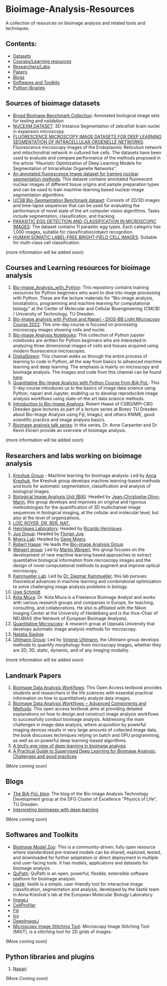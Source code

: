 # Bioimage-Analysis-Resources
A collection of resources on bioimage analysis and related tools and techniques.

## Contents:
- [Datasets](#sources-of-bioimage-datasets)
- [Courses/Learning resources](#courses-and-learning-resources-for-bioimage-analysis)
- [Researchers/Labs](#researchers-and-labs-working-on-bioimage-analysis)
- [Papers](#landmark-papers)
- [Blogs](#blogs)
- [Softwares and Toolkits](#softwares-and-toolkits)
- [Python libraries](#python-libraries-and-plugins)

## Sources of bioimage datasets

- [Broad Bioimage Benchmark Collection](https://bbbc.broadinstitute.org/image_sets): Annotated biological image sets for testing and validation
- [NUCEXM DATASET](https://ieee-dataport.org/documents/nucexm-dataset-nuclei-segmentation-expansion-microscopy): 3D Instance Segmentation of zebrafish brain nuclei in expansion microscopy
- [FLUORESCENCE MICROSCOPY IMAGE DATASETS FOR DEEP LEARNING SEGMENTATION OF INTRACELLULAR ORGENELLE NETWORKS](https://ieee-dataport.org/documents/fluorescence-microscopy-image-datasets-deep-learning-segmentation-intracellular-orgenelle): Fluorescence microscopy images of the Endoplasmic Reticulum network and mitochondrial network in cultured live cells. The datasets have been used to evaluate and compare performance of the methods proposed in the article “Heuristic Optimization of Deep Learning Models for Segmentation of Intracellular Organelle Networks”.
- [An annotated fluorescence image dataset for training nuclear segmentation methods](https://www.ebi.ac.uk/biostudies/studies/S-BSST265): This dataset contains annotated fluorescent nuclear images of different tissue origins and sample preparation types and can be used to train machine-learning based nuclear image segmentation algorithms.
- [UCSB Bio-Segmentation Benchmark dataset](https://bioimage.ucsb.edu/research/bio-segmentation): Consists of 2D/3D images and time-lapse sequences that can be used for evaluating the performance of novel state of the art computer vision algorithms. Tasks include segmentation, classification, and tracking.
- [PARASITIC EGG DETECTION AND CLASSIFICATION IN MICROSCOPIC IMAGES](https://ieee-dataport.org/competitions/parasitic-egg-detection-and-classification-microscopic-images): The dataset contains 11 parasitic egg types. Each category has 1,000 images, suitable for classification/object recognition.
- [HUMAN SOMATIC LABEL-FREE BRIGHT-FIELD CELL IMAGES](https://ieee-dataport.org/documents/human-somatic-label-free-bright-field-cell-images): Suitable for multi-class cell classification.

(more information will be added soon)

## Courses and Learning resources for bioimage analysis

1. [Bio-image_Analysis_with_Python](https://github.com/BiAPoL/Bio-image_Analysis_with_Python): This repository contains training resources for Python beginners who want to dive into image processing with Python. These are the lecture materials for "Bio-image analysis, biostatistics, programming and machine learning for computational biology" at the Center of Molecular and Cellular Bioengineering (CMCB) / University of Technology, TU Dresden.
2. [Bio-Image analysis with Python and Napari - DIGS-BB Light Microscopy Course 2022](https://biapol.github.io/DIGS-BB_LM_Course_Bio-Image_Analysis_2022/intro.html): This one-day course is focused on processing microscopy images showing cells and nuclei.
3. [Bio-image Analysis Notebooks](https://haesleinhuepf.github.io/BioImageAnalysisNotebooks/intro.html): This collection of Python jupyter notebooks are written for Python beginners who are interested in analyzing three dimensional images of cells and tissues acquired using modern fluorescence microscopes.
4. [DigitalSreeni](https://www.youtube.com/digitalsreeni): This channel walks us through the entire process of learning to code in Python; all the way from basics to advanced machine learning and deep learning. The emphasis is mainly on microscopy and bioimage analysis. The images and code from this channel can be found [here](https://github.com/bnsreenu/python_for_microscopists).
5. [Quantitative Bio-Image Analysis with Python Course from BiA-PoL](https://github.com/BiAPoL/Quantitative_Bio_Image_Analysis_with_Python_2022): This 5-day course introduces us to the basics of image data science using Python, napari and Jupyter, enabling us to develop reproducible image analysis workflows using state-of-the art data science methods.
6. [Introduction to Bio-Image Analysis](https://www.denbi.de/online-training-media-library/919-introduction-to-bioimaging): Robert Haase of CSBD/MPI-CBG Dresden gave lectures as part of a lecture series at Biotec TU Dresden about Bio-Image Analysis using Fiji, ImageJ, and others KNIME, good scientific practice and image analysis basics.
7. [Bioimage analysis talk series](https://www.ibiology.org/techniques/bioimage-analysis/): In this series, Dr. Anne Carpenter and Dr. Kevin Eliceiri provide an overview of bioimage analysis.

(more information will be added soon)

## Researchers and labs working on bioimage analysis

1. [Kreshuk Group](https://www.embl.org/groups/kreshuk/) - Machine learning for bioimage analysis: Led by [Anna Kreshuk](https://www.embl.org/people/person/f6c69f1e5895edd0a5b4577c1c21312c37abad3b950b90f2edba134b1bf45e06/), the Kreshuk group develops machine learning-based methods and tools for automatic segmentation, classification and analysis of biological images.
2. [Biological Image Analysis Unit (BIA)](https://research.pasteur.fr/en/team/bioimage-analysis/): Headed by [Jean-Christophe Olivo-Marin](https://research.pasteur.fr/en/member/jean-christophe-olivo-marin/), this group develops and improves on original and rigorous methodologies for the quantification of 3D multichannel image sequences in biological imaging, at the cellular and molecular level, but also at the level of organizations.
3. [LOÏC ROYER, DR. RER. NAT.](https://www.czbiohub.org/people/cz-biohub-staff/loic-royer-dr-rer-nat/)
4. [Henriques Laboratory](https://henriqueslab.github.io/): Headed by [Ricardo Henriques](https://henriqueslab.github.io/team/2013-09-01-RH/).
5. [Jug Group](https://humantechnopole.it/en/research-groups/jug-group/): Headed by [Florian Jug](https://humantechnopole.it/en/people/florian-jug/).
6. [Myers Lab](http://myerslab.mpi-cbg.de/): Headed by [Gene Myers](https://myerslab.mpi-cbg.de/people/gene/).
7. [Robert Haase](https://haesleinhuepf.github.io/): He leads the [Bio-image Analysis Group](https://physics-of-life.tu-dresden.de/en/research/core-groups/bio-image-analysis)
8. [Weigert group](https://www.epfl.ch/labs/weigert-lab/): Led by [Martin Weigert](https://scholar.google.de/citations?user=ZltxyqoAAAAJ&hl=de), this group focuses on the development of new machine learning based approaches to extract quantitative biological information from microscopy images and the design of novel computational methods to augment and improve optical microscopy.
9. [Kainmueller Lab](https://www.mdc-berlin.de/kainmueller): Led by [Dr. Dagmar Kainmueller](https://www.mdc-berlin.de/person/dr-dagmar-kainmuller), this lab pursues theoretical advances in machine learning and combinatorial optimization to solve challenging image analysis problems in biology.
10. [Uwe Schmidt](http://research.uweschmidt.org/)
11. [Kota Miura](https://www.researchgate.net/profile/Kota-Miura-3): Dr. Kota Miura is a Freelance Bioimage Analyst and works with various research groups and companies in Europe, for teaching, consulting, and collaborations. He also is affiliated with the Nikon Imaging Center at the University of Heidelberg and is the Vice-Chair of NEUBIAS (the Network of European Bioimage Analysts).
12. [Quantitative Microscopy](https://www.it.uu.se/about_us/divisions/vi3/research/quantitativemicroscopy): A research group at Uppsala University that develops automatic image analysis methods for microscopy.
13. [Nataša Sladoje](https://www.cb.uu.se/~natasa/?n=Main.Main)
14. [Uhlmann Group](https://www.ebi.ac.uk/research/uhlmann/): Led by [Virginie Uhlmann](https://www.ebi.ac.uk/people/person/virginie-uhlmann/), the Uhlmann group develops methods to quantify morphology from microscopy images, whether they are 2D, 3D, static, dynamic, and of any imaging modality.

(more information will be added soon)

## Landmark Papers

1. [Bioimage Data Analysis Workflows](https://link.springer.com/book/10.1007/978-3-030-22386-1): This Open Access textbook provides students and researchers in the life sciences with essential practical information on how to quantitatively analyze data images.
2. [Bioimage Data Analysis Workflows ‒ Advanced Components and Methods](https://link.springer.com/book/10.1007/978-3-030-76394-7): This open access textbook aims at providing detailed explanations on how to design and construct image analysis workflows to successfully conduct bioimage analysis. Addressing the main challenges in image data analysis, where acquisition by powerful imaging devices results in very large amounts of collected image data, the book discusses techniques relying on batch and GPU programming, as well as on powerful deep learning-based algorithms. 
3. [A bird’s-eye view of deep learning in bioimage analysis](https://www.sciencedirect.com/science/article/pii/S2001037020303561)
4. [A Practical Guide to Supervised Deep Learning for Bioimage Analysis: Challenges and good practices](https://ieeexplore.ieee.org/document/9721183)

(More coming soon)

## Blogs

- [The BiA-PoL blog](https://biapol.github.io/blog/): The blog of the Bio-image Analysis Technology Development group at the DFG Cluster of Excellence "Physics of Life", TU Dresden.
- [Interpreting bioimages with deep learning](https://www.ebi.ac.uk/about/news/perspectives/deep-learning-bioimaging/)

(More coming soon)

## Softwares and Toolkits

- [BioImage Model Zoo](https://bioimage.io/#/): This is a community-driven, fully open resource where standardized pre-trained models can be shared, explored, tested, and downloaded for further adaptation or direct deployment in multiple end user-facing tools. It has models, applications and datasets for bioimage analysis.
- [QuPath](https://qupath.github.io/): QuPath is an open, powerful, flexible, extensible software platform for bioimage analysis.
- [ilastik](https://www.ilastik.org/): ilastik is a simple, user-friendly tool for interactive image classification, segmentation and analysis, developed by the ilastik team in Anna Kreshuk's lab at the European Molecular Biology Laboratory.
- [ImageJ](https://imagej.nih.gov/ij/)
- [CellProfiler](https://cellprofiler.org/)
- [Fiji](https://fiji.sc/)
- [Icy](https://icy.bioimageanalysis.org/)
- [DeepImageJ](https://deepimagej.github.io/deepimagej/)
- [Microscopy Image Stitching Tool](https://pages.nist.gov/MIST/): Microscopy Image Stitching Tool (MIST), is a stitching tool for 2D grids of images.
 


(More coming soon)

## Python libraries and plugins

1. [Napari](https://napari.org/stable/)

(More Coming soon)
